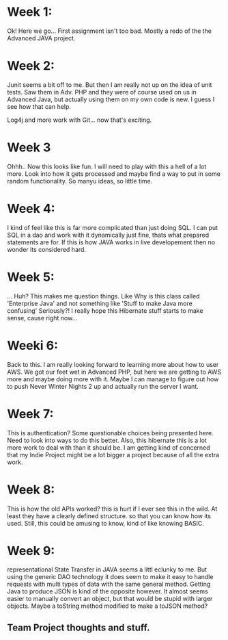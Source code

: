 # Week 1:
Ok!  Here we go...  First assignment isn't too bad.  Mostly a redo of the the Advanced JAVA project.

# Week 2: 
Junit seems a bit off to me.  But then I am really not up on the idea of unit tests.  Saw them in Adv. PHP and they were of course used on us in Advanced Java, but actually using them on my own code is new.  I guess I see how that can help.

Log4j and more work with Git...  now that's exciting.

# Week 3
Ohhh..  Now this looks like fun.  I will need to play with this a hell of a lot more.  Look into how it gets processed and maybe find a way to put in some random functionality.  So manyu ideas, so little time.

# Week 4: 
I kind of feel like this is far more complicated than just doing SQL.  I can put SQL in a dao and work with it dynamically just fine, thats what prepared statements are for.  If this is how JAVA works in live developement then no wonder its considered hard.

# Week 5: 
... Huh?  This makes me question things.  Like Why is this class called 'Enterprise Java' and not something like 'Stuff to make Java more confusing'  Seriously?!  I really hope this Hibernate stuff starts to make sense, cause right now...

# Weeki 6:
Back to this.  I am really looking forward to learning more about how to user AWS.  We got our feet wet in Advanced PHP, but here we are getting to AWS more and maybe doing more with it.  Maybe I can manage to figure out how to push Never Winter Nights 2 up and actually run the server I want.

# Week 7: 
This is authentication?  Some questionable choices being presented here.  Need to look into ways to do this better.  Also, this hibernate this is a lot more work to deal with than it should be.  I am getting kind of concerned that my Indie Project might be a lot bigger a project because of all the extra work.

# Week 8: 
This is how the old APIs worked?  this is hurt if I ever see this in the wild.  At least they have a clearly defined structure. so that you can know how its used.  Still, this could be amusing to know, kind of like knowing BASIC.

# Week 9:
representational State Transfer in JAVA seems a littl eclunky to me.  But using the generic DAO technology  it does seem to make it easy to handle requests with multi types of data with the same general method.  Getting Java to produce JSON is kind of the opposite however.  It almost seems easier to manually convert an object, but that would be stupid with larger objects.  Maybe a toString method modified to make a toJSON method?

## Team Project thoughts and stuff.
